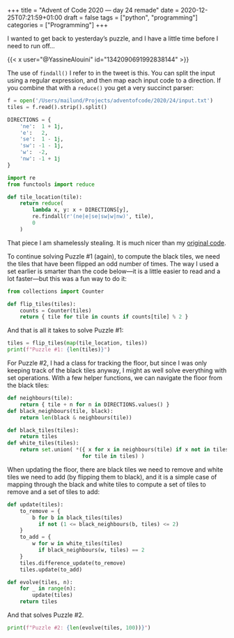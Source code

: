 +++
title = "Advent of Code 2020 — day 24 remade"
date = 2020-12-25T07:21:59+01:00
draft = false
tags = ["python", "programming"]
categories = ["Programming"]
+++

I wanted to get back to yesterday’s puzzle, and I have a little time before I need to run off…

{{< x user="@YassineAlouini" id="1342090691992838144" >}}

The use of `findall()` I refer to in the tweet is this. You can split the input using a regular expression, and then map each input code to a direction. If you combine that with a `reduce()` you get a very succinct parser:

```python
f = open('/Users/mailund/Projects/adventofcode/2020/24/input.txt')
tiles = f.read().strip().split()

DIRECTIONS = {
    'ne':  1 + 1j,
    'e':   2,
    'se':  1 - 1j,
    'sw': -1 - 1j,
    'w':  -2,
    'nw': -1 + 1j
}

import re
from functools import reduce

def tile_location(tile):
    return reduce(
        lambda x, y: x + DIRECTIONS[y],
        re.findall(r'(ne|e|se|sw|w|nw)', tile),
        0
    )
```

That piece I am shamelessly stealing. It is much nicer than my [original code](https://mailund.dk/posts/aoc-2020-10/).

To continue solving Puzzle #1 (again), to compute the black tiles, we need the tiles that have been flipped an odd number of times. The way I used a set earlier is smarter than the code below—it is a little easier to read and a lot faster—but this was a fun way to do it:

```python
from collections import Counter

def flip_tiles(tiles):
    counts = Counter(tiles)
    return { tile for tile in counts if counts[tile] % 2 }
```

And that is all it takes to solve Puzzle #1:

```python
tiles = flip_tiles(map(tile_location, tiles))
print(f"Puzzle #1: {len(tiles)}")
```

For Puzzle #2, I had a class for tracking the floor, but since I was only keeping track of the black tiles anyway, I might as well solve everything with set operations. With a few helper functions, we can navigate the floor from the black tiles:

```python
def neighbours(tile):
    return { tile + n for n in DIRECTIONS.values() }
def black_neighbours(tile, black):
    return len(black & neighbours(tile))

def black_tiles(tiles):
    return tiles
def white_tiles(tiles):
    return set.union( *({ x for x in neighbours(tile) if x not in tiles }
                        for tile in tiles) )
```

When updating the floor, there are black tiles we need to remove and white tiles we need to add (by flipping them to black), and it is a simple case of mapping through the black and white tiles to compute a set of tiles to remove and a set of tiles to add:

```python
def update(tiles):
    to_remove = {
        b for b in black_tiles(tiles)
          if not (1 <= black_neighbours(b, tiles) <= 2)
    }
    to_add = {
        w for w in white_tiles(tiles)
          if black_neighbours(w, tiles) == 2
    }
    tiles.difference_update(to_remove)
    tiles.update(to_add)

def evolve(tiles, n):
    for _ in range(n):
        update(tiles)
    return tiles
```

And that solves Puzzle #2.

```python
print(f"Puzzle #2: {len(evolve(tiles, 100))}")
```



